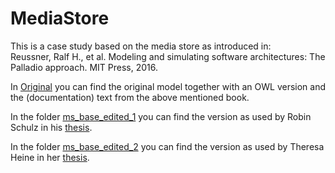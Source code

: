# MediaStore

This is a case study based on the media store as introduced in: <br>
Reussner, Ralf H., et al. Modeling and simulating software architectures: The Palladio approach. MIT Press, 2016.

In [Original](./Original) you can find the original model together with an OWL version and the (documentation) text from the above mentioned book.

In the folder [ms_base_edited_1](./ms_base_edited_1) you can find the version as used by Robin Schulz in his [thesis](https://doi.org/10.5445/IR/1000105870).

In the folder [ms_base_edited_2](./ms_base_edited_2) you can find the version as used by Theresa Heine in her [thesis](https://doi.org/10.5445/IR/1000105437).
